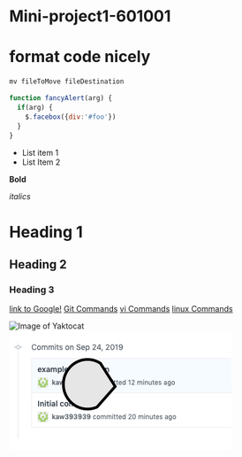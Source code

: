 # Mini-project1-601001
# format code nicely
    mv fileToMove fileDestination

```javascript
function fancyAlert(arg) {
  if(arg) {
    $.facebox({div:'#foo'})
  }
}
```


* List item 1
* List Item 2

**Bold**

*italics*

# Heading 1
## Heading 2
### Heading 3

[link to Google!](http://google.com)
[Git Commands](/gitcommands.md)
[vi Commands](/vicommands.md)
[linux Commands](/linuxcommands.md)

![Image of Yaktocat](https://octodex.github.com/images/yaktocat.png)
![Commit Screenshot](/images/commit-screen.png)
